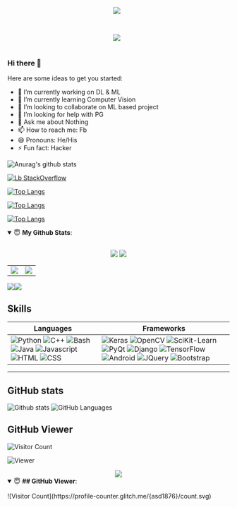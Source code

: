 <div align="center">
<code>
<img  src="https://komarev.com/ghpvc/?username=asd1876&color=dc143c&style=plastic" /> 
  
</code>
</div>

<p align="center">
<code>
<img  src="https://komarev.com/ghpvc/?username=asd1876&color=dc143c&style=plastic" /> 
  
</code>
</p>

### Hi there 👋

<!--
**asd1876/asd1876** is a ✨ _special_ ✨ repository because its `README.md` (this file) appears on your GitHub profile.
-->
Here are some ideas to get you started:

- 🔭 I’m currently working on DL & ML
- 🌱 I’m currently learning Computer Vision
- 👯 I’m looking to collaborate on ML  based project
- 🤔 I’m looking for help with PG
- 💬 Ask me about Nothing
- 📫 How to reach me: Fb
- 😄 Pronouns: He/His
- ⚡ Fun fact: Hacker

![Anurag's github stats](https://github-readme-stats.vercel.app/api?username=asd1876&show_icons=true&theme=radical)

<!-- (compact or default) -->


[![Lb StackOverflow](https://github-readme-stackoverflow.vercel.app/?userID=14542180&layout=default&theme=dark)](https://stackoverflow.com/users/14542180/backlog-giash?tab=profile)

<!--START_SECTION:activity
### :zap: Recent Activity
<!--
[![Top Langs](https://github-readme-stats.vercel.app/api/top-langs/?username=asd1876)](https://github.com/anuraghazra/github-readme-stats)
-->


[![Top Langs](https://github-readme-stats.vercel.app/api/top-langs/?username=asd1876&hide=javascript,html)](https://github.com/anuraghazra/github-readme-stats)


[![Top Langs](https://github-readme-stats.vercel.app/api/top-langs/?username=asd1876&langs_count=8)](https://github.com/anuraghazra/github-readme-stats)


[![Top Langs](https://github-readme-stats.vercel.app/api/top-langs/?username=asd1876&layout=compact)](https://github.com/anuraghazra/github-readme-stats)



<details open>
 <summary> 😇 <b>My Github Stats</b>: </summary>
<br>
<p align = "center">
  <img src = "https://github-readme-stats.vercel.app/api?username=asd1876&show_icons=true&theme=tokyonight&line_height=27">
  <img src = "https://github-readme-stats.vercel.app/api/top-langs/?username=asd1876&hide=css,java,html&theme=tokyonight">
</p>
</details>



<table>
  <tr>
    <td valign="top"><img src="https://github-readme-stats.vercel.app/api/top-langs/?username=asd1876&layout=compact&show_icons=true&title_color=ffffff&icon_color=34abeb&text_color=daf7dc&bg_color=151515"/></td>
    <td valign="top"><img src="https://github-readme-stats.vercel.app/api?username=asd1876&show_icons=true&title_color=ffffff&icon_color=34abeb&text_color=daf7dc&bg_color=151515"/></td>
  </tr>
</table>



<div align="center">
  <div style="display: flex; align-items: flex-start;">
    <img src="https://github-readme-stats.vercel.app/api/top-langs/?username=anuraghazra&layout=compact&show_icons=true&title_color=ffffff&icon_color=34abeb&text_color=daf7dc&bg_color=151515"/>
    <img src="https://github-readme-stats.vercel.app/api?username=anuraghazra&show_icons=true&title_color=ffffff&icon_color=34abeb&text_color=daf7dc&bg_color=151515" />
  </div>
</div>


## Skills
| Languages  | Frameworks |
| ---------- | ---------- |
| ![Python](https://img.shields.io/static/v1?label=Python&color=red&style=flat&logo=python) ![C++](https://img.shields.io/static/v1?label=C%2B%2B&message=5%20years&color=red&style=flat&logo=c%2B%2B) ![Bash](https://img.shields.io/static/v1?label=Bash&message=4%20years&color=green&style=flat&logo=gnu-bash) ![Java](https://img.shields.io/static/v1?label=Java&message=3%20years&color=red&style=flat&logo=java) ![Javascript](https://img.shields.io/static/v1?label=JS&message=4%20years&color=green&style=flat&logo=javascript) ![HTML](https://img.shields.io/static/v1?label=HTML&message=5%20years&color=7375CD&style=flat&logo=html5) ![CSS](https://img.shields.io/static/v1?label=CSS&message=5%20years&color=7375CD&style=flat&logo=css3)  | ![Keras](https://img.shields.io/static/v1?label=Keras&message=3%20years&color=orange&style=flat&logo=keras) ![OpenCV](https://img.shields.io/static/v1?label=OpenCV&message=3.5%20years&color=orange&style=flat&logo=opencv) ![SciKit-Learn](https://img.shields.io/static/v1?label=SciKit-Learn&message=2.5%20years&color=orange&style=flat&logo=tensorflow) ![PyQt](https://img.shields.io/static/v1?label=PyQt&message=4%20years&color=blue&style=flat&logo=qt) ![Django](https://img.shields.io/static/v1?label=Django&message=4%20years&color=blue&style=flat&logo=django) ![TensorFlow](https://img.shields.io/static/v1?label=TF&message=1.5%20years&color=orange&style=flat&logo=tensorflow) ![Android](https://img.shields.io/static/v1?label=Android&message=1%20years&color=blue&style=flat&logo=android) ![JQuery](https://img.shields.io/static/v1?label=JQuery&message=3%20years&color=purple&style=flat&logo=jquery) ![Bootstrap](https://img.shields.io/static/v1?label=Bootstrap&message=5%20years&color=purple&style=flat&logo=bootstrap)  |

---




## GitHub stats
![Github stats](https://github-readme-stats.vercel.app/api?username=asd1876&count_private=true&show_icons=true&hide_title=true&include_all_commits=true)
![GitHub Languages](https://github-readme-stats.vercel.app/api/top-langs/?username=asd1876&hide=css,html,javascript&card_width=240)



## GitHub Viewer
![Visitor Count](https://profile-counter.glitch.me/{asd1876}/count.svg)

![Viewer](https://komarev.com/ghpvc/?username=asd1876&color=dc143c&style=plastic)

<div align="center">
 
<img src="https://komarev.com/ghpvc/?username=asd1876&color=orange&style=flat-square" />

</div>

<!--   -->

<details open>
 <summary> 😇 <b>## GitHub Viewer</b>: </summary>
<br>
![Visitor Count](https://profile-counter.glitch.me/{asd1876}/count.svg)
<!--
<p align = "center">
  ![Visitor Count](https://profile-counter.glitch.me/{asd1876}/count.svg)
</p> -->
</details>

